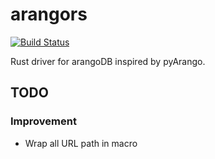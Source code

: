 # arangors

[![Build Status](https://travis-ci.com/Guoli-Lyu/arango_rs.svg?token=WSHqSm6F65Fza985QMqn&branch=master)](https://travis-ci.com/Guoli-Lyu/arango_rs)

Rust driver for arangoDB inspired by pyArango.

## TODO

### Improvement

- Wrap all URL path in macro
